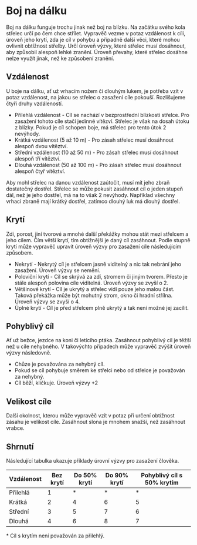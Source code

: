 # Boj na dálku
Boj na dálku funguje trochu jinak než boj na blízku. Na začátku svého kola střelec určí po čem chce střílet. Vypravěč vezme v potaz vzdálenost k cíli, úroveň jeho krytí, zda je cíl v pohybu a případně další věci, které mohou ovlivnit obtížnost střelby. Určí úroveň výzvy, které střelec musí dosáhnout, aby způsobil alespoň lehké zranění. Úroveň převahy, které střelec dosáhne nelze využít jinak, než ke způsobení zranění.

## Vzdálenost
U boje na dálku, ať už vrhacím nožem či dlouhým lukem, je potřeba vzít v potaz vzdálenost, na jakou se střelec o zasažení cíle pokouší. Rozlišujeme čtyři druhy vzdáleností.
- Přilehlá vzdálenost - Cíl se nachází v bezprostřední blízkosti střelce. Pro zasažení tohoto cíle stačí jedinné vítězví. Střelec je však na dosah útoku z blízky. Pokud je cíl schopen boje, má střelec pro tento útok 2 nevýhody. 
- Krátká vzdálenost (5 až 10 m) - Pro zásah střelec musí dosáhnout alespoň dvou vítěztví.
- Střední vzdálenost (10 až 50 m) - Pro zásah střelec musí dosáhnout alespoň tří vítěztví. 
- Dlouhá vzdálenost (50 až 100 m) - Pro zásah střelec musí dosáhnout alespoň čtyř vítěztví.

Aby mohl střelec na danou vzdálenost zaútočit, musí mít jeho zbraň dostatečný dostřel. Střelec se může pokusit zasáhnout cíl o jeden stupeň dál, než je jeho dostřel, má na to však 2 nevýhody. Například všechny vrhací zbraně mají krátký dostřel, zatímco dlouhý luk má dlouhý dostřel.

## Krytí
Zdi, porost, jiní tvorové a mnohé další překážky mohou stát mezi střelcem a jeho cílem. Čím větší krytí, tím obtížnější je daný cíl zasáhnout. Podle stupně krytí může vypravěč upravit úroveň výzvy pro zasažení cíle následujícím způsobem. 

- Nekrytí - Nekrytý cíl je střelcem jasně viditelný a nic tak nebrání jeho zasažení. Úroveň výzvy se nemění.
- Poloviční krytí - Cíl se skrývá za zdí, stromem či jiným tvorem. Přesto je stále alespoň polovina cíle viditelná. Úroveň výzvy se zvyší o 2. 
- Většinové krytí - Cíl je ukrytý a střelec vidí pouze jeho malou část. Taková překážka může být mohutný strom, okno či hradní střílna. Úroveň výzvy se zvyší o 4.
- Úplné krytí - Cíl je před střelcem plně ukrytý a tak není možné jej zacílit. 

## Pohyblivý cíl
Ať už bežce, jezdce na koni či letícího ptáka. Zasáhnout pohyblivý cíl je těžší než u cíle nehybného. V takovýchto případech může vypravěč zvýšit úroveň výzvy následovně.  
- Chůze je považována za nehybný cíl.
- Pokud se cíl pohybuje směrem ke střelci nebo od střelce je považován za nehybný.
- Cíl běží, kličkuje. Úroveň výzvy +2

## Velikost cíle
Další okolnost, kterou může vypravěč vzít v potaz při určení obtížnost zásahu je velikost cíle. Zasáhnout slona je mnohem snažší, než zasáhnout vrabce.

## Shrnutí
Následující tabulka ukazuje příklady úrovní výzvy pro zasažení člověka.

| Vzdálenost | Bez krytí | Do 50% krytí | Do 90% krytí | Pohyblivý cíl s 50% krytím | 
| --- | --- | --- | --- | --- |
| Přilehlá | 1 | * | * | * |
| Krátká   | 2 | 4 | 6 | 5 |
| Střední  | 3 | 5 | 7 | 6 |
| Dlouhá   | 4 | 6 | 8 | 7 |

\* Cíl s krytím není považován za přilehlý.